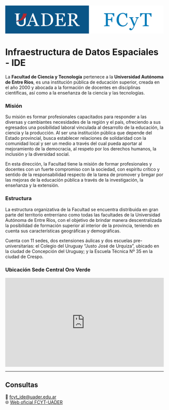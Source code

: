 ![Logo FCYT-UADER](https://raw.githubusercontent.com/Ceregeo/Ceregeo/main/docs/images/logofcyt1.png "FCYT-UADER")

# Infraestructura de Datos Espaciales - IDE

La **Facultad de Ciencia y Tecnología** pertenece a la **Universidad Autónoma de Entre Ríos**, es una institución pública de educación superior, creada en el año 2000 y abocada a la formación de docentes en disciplinas científicas, así como a la enseñanza de la ciencia y las tecnologías.

### **Misión**

Su misión es formar profesionales capacitados para responder a las diversas y cambiantes necesidades de la región y el país, ofreciendo a sus egresados una posibilidad laboral vinculada al desarrollo de la educación, la ciencia y la producción. Al ser
una institución pública que depende del Estado provincial, busca establecer relaciones de solidaridad con la comunidad local y ser un medio a través del cual pueda aportar al mejoramiento de la democracia, al respeto por los derechos humanos, la
inclusión y la diversidad social.
 
En esta dirección, la Facultad tiene la misión de formar profesionales y docentes con un fuerte compromiso con la sociedad, con espíritu crítico y sentido de la responsabilidad respecto de la tarea de promover y bregar por las mejoras de la educación
pública a través de la investigación, la enseñanza y la extensión.

### **Estructura**
La estructura organizativa de la Facultad se encuentra distribuida en gran parte del territorio entrerriano como todas las facultades de la Universidad Autónoma de Entre Ríos, con el objetivo de brindar manera descentralizada la posibilidad de
formación superior al interior de la provincia, teniendo en cuenta sus características geográficas y demográficas.

Cuenta con 11 sedes, dos extensiones áulicas y dos escuelas pre-universitarias: el Colegio del Uruguay “Justo José de Urquiza”, ubicado en la ciudad de Concepción del Uruguay; y la Escuela Técnica Nº 35 en la ciudad de Crespo.

### Ubicación Sede Central Oro Verde

<div style="position: relative; padding-bottom: 56.25%; height: 0; overflow: hidden;">
  <iframe src="https://www.google.com/maps/embed?pb=!1m14!1m8!1m3!1d6779.327413434335!2d-60.521919!3d-31.83415!3m2!1i1024!2i768!4f13.1!3m3!1m2!1s0x95b44b973b15bedd%3A0xa59a2314fe8063f2!2sFacultad%20de%20Ciencia%20y%20Tecnolog%C3%ADa%20(UADER)!5e0!3m2!1ses-419!2sar!4v1749747662227!5m2!1ses-419!2sar" 
style="position: absolute; top: 0; left: 0; width: 100%; height: 100%; border:0;" 
allowfullscreen="" loading="lazy"></iframe>
</div>


---
## Consultas

📧 fcyt_ide@uader.edu.ar  
🌐 [Web oficial FCYT-UADER](https://fcyt.uader.edu.ar/)